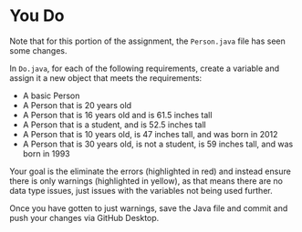 # You Do

Note that for this portion of the assignment, the `Person.java` file has seen some changes.

In `Do.java`, for each of the following requirements, create a variable and assign it a new object that meets the requirements:

- A basic Person
- A Person that is 20 years old
- A Person that is 16 years old and is 61.5 inches tall
- A Person that is a student, and is 52.5 inches tall
- A Person that is 10 years old, is 47 inches tall, and was born in 2012
- A Person that is 30 years old, is not a student, is 59 inches tall, and was born in 1993

Your goal is the eliminate the errors (highlighted in red) and instead ensure there is only warnings (highlighted in yellow), as that means there are no data type issues, just issues with the variables not being used further.

Once you have gotten to just warnings, save the Java file and commit and push your changes via GitHub Desktop.
